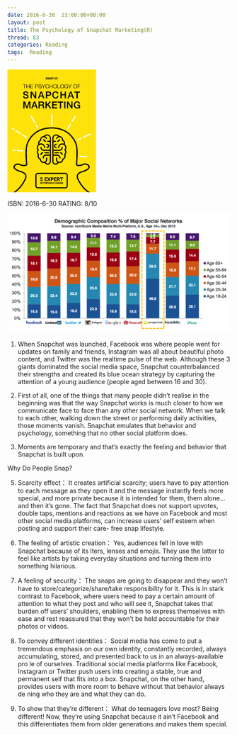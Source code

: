 ```yaml
---
date: 2016-6-30	 23:00:00+00:00
layout: post
title: The Psychology of Snapchat Marketing(R)
thread: 83
categories: Reading
tags:  Reading
---
```


<img src="/images/Snapchat/cover.png" width="200" />

ISBN: 2016-6-30 RATING: 8/10

![Alt text](/images/Snapchat/age.png)

1. When Snapchat was launched, Facebook was where people went for updates on family and friends, Instagram was all about beautiful photo content, and Twitter was the realtime pulse of the web. Although these 3 giants dominated the social media space, Snapchat counterbalanced their strengths and created its blue ocean strategy by capturing the attention of a young audience (people aged between 16 and 30).

2. First of all, one of the things that many people didn’t realise in the beginning was that the way Snapchat works is much closer to how we communicate face to face than any other social network. When we talk to each other, walking down the street or performing daily activities, those moments vanish. Snapchat emulates that behavior and psychology, something that no other social platform does.

4. Moments are temporary and that’s exactly the feeling and behavior that Snapchat is built upon.

Why Do People Snap?

5. Scarcity effect：
It creates artificial scarcity; users have to pay attention to each message as they open it and the message instantly feels more special, and more private because it is intended for them, them alone… and then it’s gone. The fact that Snapchat does not support upvotes, double taps, mentions and reactions as we have on Facebook and most other social media platforms, can increase users’ self esteem when posting and support their care- free snap lifestyle.

6. The feeling of artistic creation：
Yes, audiences fell in love with Snapchat because of its  lters, lenses and emojis. They use the latter to feel like artists by taking everyday situations and turning them into something hilarious.

7. A feeling of security：
The snaps are going to disappear and they won’t have to store/categorize/share/take responsibility for it. This is in stark contrast to Facebook, where users need to pay a certain amount of attention to what they post and who will see it, Snapchat takes that burden off users’ shoulders, enabling them to express themselves with ease and rest reassured that they won’t be held accountable for their photos or videos.

8. To convey different identities：
Social media has come to put a tremendous emphasis on our own identity, constantly recorded, always accumulating, stored, and presented back to us in an always-available pro le of ourselves. Traditional social media platforms like Facebook, Instagram or Twitter push users into creating a stable, true and permanent self that  fits into a box. Snapchat, on the other hand, provides users with more room to behave without that behavior always de ning who they are and what they can do.

9. To show that they’re different：
What do teenagers love most? Being different! Now, they’re using Snapchat because it ain’t Facebook and this differentiates them from older generations and makes them special.